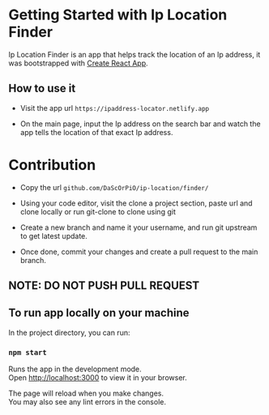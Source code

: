 # Getting Started with Ip Location Finder

Ip Location Finder is an app that helps track the location of an Ip address, it was bootstrapped with [Create React App](https://github.com/facebook/create-react-app).

## How to use it

* Visit the app url `https://ipaddress-locator.netlify.app`

* On the main page, input the Ip address on the search bar and watch the app tells the location of that exact Ip address.

# Contribution

* Copy the url `github.com/DaScOrPiO/ip-location/finder/`

* Using your code editor, visit the clone a project section, paste url and clone locally or run git-clone to clone using git

* Create a new branch and name it your username, and run git upstream to get latest update.

* Once done, commit your changes and create a pull request to the main branch.

## NOTE: DO NOT PUSH PULL REQUEST

## To run app locally on your machine

In the project directory, you can run:

### `npm start`

Runs the app in the development mode.\
Open [http://localhost:3000](http://localhost:3000) to view it in your browser.

The page will reload when you make changes.\
You may also see any lint errors in the console.

